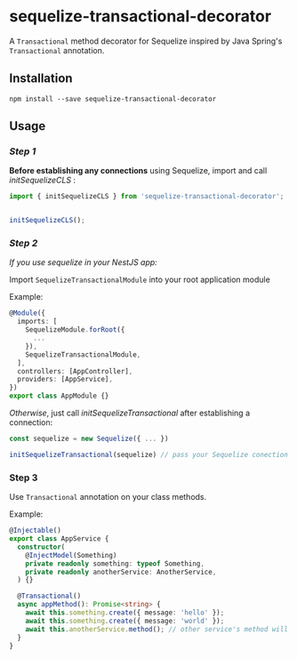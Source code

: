 # sequelize-transactional-decorator

A `Transactional` method decorator for Sequelize inspired by Java Spring's `Transactional` annotation.

## Installation

```shell
npm install --save sequelize-transactional-decorator
```


## Usage

### _Step 1_

**Before establishing any connections** using Sequelize,
import and call _initSequelizeCLS_ :
```typescript
import { initSequelizeCLS } from 'sequelize-transactional-decorator';


initSequelizeCLS();
```

### _Step 2_

_If you use sequelize in your NestJS app:_

Import `SequelizeTransactionalModule` into your root application module

Example:
```typescript
@Module({
  imports: [
    SequelizeModule.forRoot({
      ...
    }),
    SequelizeTransactionalModule,
  ],
  controllers: [AppController],
  providers: [AppService],
})
export class AppModule {}
```

_Otherwise_, just call _initSequelizeTransactional_ after establishing a connection:

```typescript
const sequelize = new Sequelize({ ... })

initSequelizeTransactional(sequelize) // pass your Sequelize conection here
```

### Step 3

Use `Transactional` annotation on your class methods.

Example:

```typescript
@Injectable()
export class AppService {
  constructor(
    @InjectModel(Something)
    private readonly something: typeof Something,
    private readonly anotherService: AnotherService,
  ) {}

  @Transactional()
  async appMethod(): Promise<string> {
    await this.something.create({ message: 'hello' });
    await this.something.create({ message: 'world' });
    await this.anotherService.method(); // other service's method will use the same transaction unless also marked with @Transactional (in that case, that method will use its own transaction)
  }
}

```